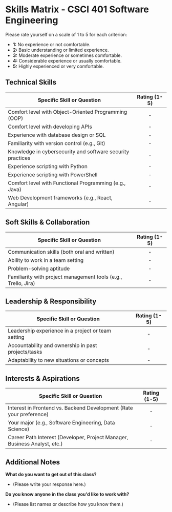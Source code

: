 # Skills Matrix - CSCI 401 Software Engineering

Please rate yourself on a scale of 1 to 5 for each criterion:

- **1:** No experience or not comfortable.
- **2:** Basic understanding or limited experience.
- **3:** Moderate experience or sometimes comfortable.
- **4:** Considerable experience or usually comfortable.
- **5:** Highly experienced or very comfortable.

## Technical Skills

| Specific Skill or Question                                          | Rating (1-5) |
|---------------------------------------------------------------------|:------------:|
| Comfort level with Object-Oriented Programming (OOP)                |      -       |
| Comfort level with developing APIs                                  |      -       |
| Experience with database design or SQL                              |      -       |
| Familiarity with version control (e.g., Git)                        |      -       |
| Knowledge in cybersecurity and software security practices          |      -       |
| Experience scripting with Python                                    |      -       |
| Experience scripting with PowerShell                                |      -       |
| Comfort level with Functional Programming (e.g., Java)              |      -       |
| Web Development frameworks (e.g., React, Angular)                   |      -       |

## Soft Skills & Collaboration

| Specific Skill or Question                                          | Rating (1-5) |
|---------------------------------------------------------------------|:------------:|
| Communication skills (both oral and written)                        |      -       |
| Ability to work in a team setting                                   |      -       |
| Problem-solving aptitude                                            |      -       |
| Familiarity with project management tools (e.g., Trello, Jira)      |      -       |

## Leadership & Responsibility

| Specific Skill or Question                                          | Rating (1-5) |
|---------------------------------------------------------------------|:------------:|
| Leadership experience in a project or team setting                  |      -       |
| Accountability and ownership in past projects/tasks                 |      -       |
| Adaptability to new situations or concepts                          |      -       |

## Interests & Aspirations

| Specific Skill or Question                                          | Rating (1-5) |
|---------------------------------------------------------------------|:------------:|
| Interest in Frontend vs. Backend Development (Rate your preference) |      -       |
| Your major (e.g., Software Engineering, Data Science)               |      -       |
| Career Path Interest (Developer, Project Manager, Business Analyst, etc.) |      -       |

## Additional Notes

**What do you want to get out of this class?**

- (Please write your response here.)

**Do you know anyone in the class you'd like to work with?**

- (Please list names or describe how you know them.)